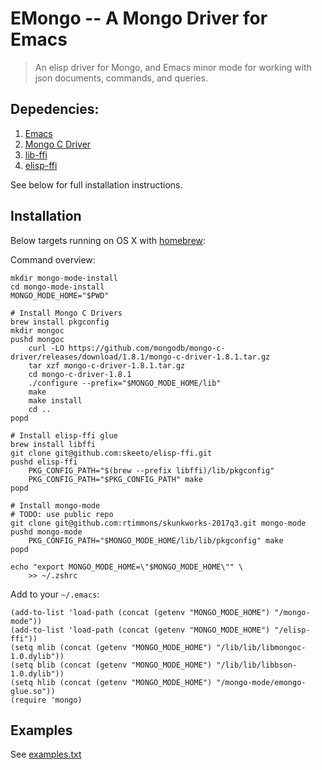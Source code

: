 # EMongo -- A Mongo Driver for Emacs

> An elisp driver for Mongo, and Emacs minor mode for working with json documents, commands, and
> queries.

## Depedencies:

1. [Emacs](https://www.gnu.org/software/emacs/)
1. [Mongo C Driver](http://mongoc.org/)
2. [lib-ffi](https://sourceware.org/libffi/)
3. [elisp-ffi](https://github.com/skeeto/elisp-ffi)

See below for full installation instructions.

## Installation

Below targets running on OS X with [homebrew](https://brew.sh/):

Command overview:

    mkdir mongo-mode-install
    cd mongo-mode-install
    MONGO_MODE_HOME="$PWD"

    # Install Mongo C Drivers
    brew install pkgconfig
    mkdir mongoc
    pushd mongoc
        curl -LO https://github.com/mongodb/mongo-c-driver/releases/download/1.8.1/mongo-c-driver-1.8.1.tar.gz
        tar xzf mongo-c-driver-1.8.1.tar.gz
        cd mongo-c-driver-1.8.1
        ./configure --prefix="$MONGO_MODE_HOME/lib"
        make
        make install
        cd ..
    popd

    # Install elisp-ffi glue
    brew install libffi
    git clone git@github.com:skeeto/elisp-ffi.git
    pushd elisp-ffi
        PKG_CONFIG_PATH="$(brew --prefix libffi)/lib/pkgconfig"
        PKG_CONFIG_PATH="$PKG_CONFIG_PATH" make
    popd

    # Install mongo-mode
    # TODO: use public repo
    git clone git@github.com:rtimmons/skunkworks-2017q3.git mongo-mode
    pushd mongo-mode
        PKG_CONFIG_PATH="$MONGO_MODE_HOME/lib/lib/pkgconfig" make
    popd

    echo "export MONGO_MODE_HOME=\"$MONGO_MODE_HOME\"" \
        >> ~/.zshrc

Add to your `~/.emacs`:

    (add-to-list 'load-path (concat (getenv "MONGO_MODE_HOME") "/mongo-mode"))
    (add-to-list 'load-path (concat (getenv "MONGO_MODE_HOME") "/elisp-ffi"))
    (setq mlib (concat (getenv "MONGO_MODE_HOME") "/lib/lib/libmongoc-1.0.dylib"))
    (setq blib (concat (getenv "MONGO_MODE_HOME") "/lib/lib/libbson-1.0.dylib"))
    (setq hlib (concat (getenv "MONGO_MODE_HOME") "/mongo-mode/emongo-glue.so"))
    (require 'mongo)

## Examples

See [examples.txt](./examples.txt)

